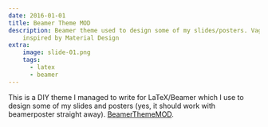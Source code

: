 ```yaml
---
date: 2016-01-01
title: Beamer Theme MOD
description: Beamer theme used to design some of my slides/posters. Vaguely
    inspired by Material Design
extra:
    image: slide-01.png
    tags:
      - latex
      - beamer
---
```


This is a DIY theme I managed to write for LaTeX/Beamer which I use to design
some of my slides and posters (yes, it should work with beamerposter straight
away).
[BeamerThemeMOD](https://gitlab.com/maurofaccin/beamerthememod).

